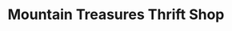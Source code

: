 ---
title: "Mountain Treasures Thrift Shop"
url: /bakersville/mountain-treasures-thrift-shop/
shop: charity
---